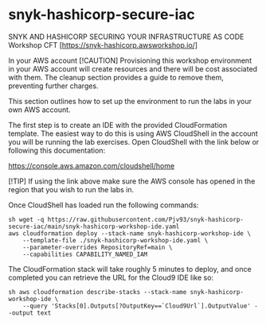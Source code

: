 # snyk-hashicorp-secure-iac
SNYK AND HASHICORP SECURING YOUR INFRASTRUCTURE AS CODE Workshop CFT [https://snyk-hashicorp.awsworkshop.io/] 

In your AWS account
[!CAUTION]
Provisioning this workshop environment in your AWS account will create resources and there will be cost associated with them. The cleanup section provides a guide to remove them, preventing further charges.

This section outlines how to set up the environment to run the labs in your own AWS account. 

The first step is to create an IDE with the provided CloudFormation template. The easiest way to do this is using AWS CloudShell in the account you will be running the lab exercises. Open CloudShell with the link below or following this documentation:

https://console.aws.amazon.com/cloudshell/home

[!TIP]
If using the link above make sure the AWS console has opened in the region that you wish to run the labs in.


Once CloudShell has loaded run the following commands:

```
sh wget -q https://raw.githubusercontent.com/Pjv93/snyk-hashicorp-secure-iac/main/snyk-hashicorp-workshop-ide.yaml
aws cloudformation deploy --stack-name snyk-hashicorp-workshop-ide \
    --template-file ./snyk-hashicorp-workshop-ide.yaml \
    --parameter-overrides RepositoryRef=main \
    --capabilities CAPABILITY_NAMED_IAM
```

The CloudFormation stack will take roughly 5 minutes to deploy, and once completed you can retrieve the URL for the Cloud9 IDE like so:

```
sh aws cloudformation describe-stacks --stack-name snyk-hashicorp-workshop-ide \
    --query 'Stacks[0].Outputs[?OutputKey==`Cloud9Url`].OutputValue' --output text
```
